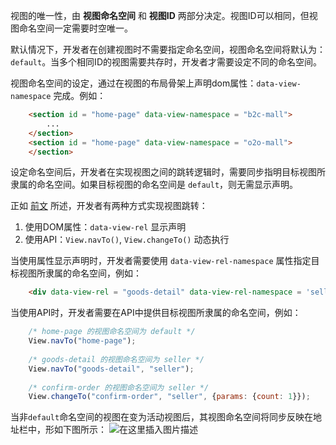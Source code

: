 视图的唯一性，由 **视图命名空间** 和 **视图ID** 两部分决定。视图ID可以相同，但视图命名空间一定需要时空唯一。

默认情况下，开发者在创建视图时不需要指定命名空间，视图命名空间将默认为：`default`。当多个相同ID的视图需要共存时，开发者才需要设定不同的命名空间。

视图命名空间的设定，通过在视图的布局骨架上声明dom属性：`data-view-namespace` 完成。例如：
```html
	<section id = "home-page" data-view-namespace = "b2c-mall">
		...
	</section>
	<section id = "home-page" data-view-namespace = "o2o-mall">
	</section>
```
设定命名空间后，开发者在实现视图之间的跳转逻辑时，需要同步指明目标视图所隶属的命名空间。如果目标视图的命名空间是 `default`，则无需显示声明。

正如 [前文](https://blog.csdn.net/baozhang007/article/details/85171245) 所述，开发者有两种方式实现视图跳转：
1. 使用DOM属性：`data-view-rel` 显示声明
2. 使用API：`View.navTo()`, `View.changeTo()` 动态执行

当使用属性显示声明时，开发者需要使用 `data-view-rel-namespace` 属性指定目标视图所隶属的命名空间，例如：
```html
	<div data-view-rel = "goods-detail" data-view-rel-namespace = 'seller'>商品详情</div>
```

当使用API时，开发者需要在API中提供目标视图所隶属的命名空间，例如：
```js
	/* home-page 的视图命名空间为 default */
	View.navTo("home-page");
	
	/* goods-detail 的视图命名空间为 seller */
	View.navTo("goods-detail", "seller");
	
	/* confirm-order 的视图命名空间为 seller */
	View.changeTo("confirm-order", "seller", {params: {count: 1}});
```

当非`default`命名空间的视图在变为活动视图后，其视图命名空间将同步反映在地址栏中，形如下图所示：
![在这里插入图片描述](https://img-blog.csdnimg.cn/20190417201821420.png?x-oss-process=image/watermark,type_ZmFuZ3poZW5naGVpdGk,shadow_10,text_aHR0cHM6Ly9ibG9nLmNzZG4ubmV0L2Jhb3poYW5nMDA3,size_16,color_FFFFFF,t_70)
